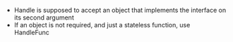 * Handle is supposed to accept an object that implements the interface on its second argument
* If an object is not required, and just a stateless function, use HandleFunc